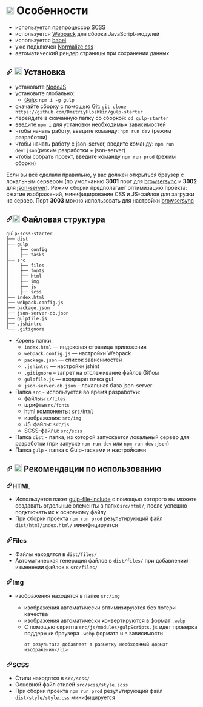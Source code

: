 <h1>
  <img alt="fire" height="20" width="20" src="https://github.githubassets.com/images/icons/emoji/unicode/1f525.png">
  Особенности
</h1>

<ul dir="auto">
  <li>используется препроцессор <a href="https://sass-lang.com/" rel="nofollow">SCSS</a></li>
  <li>используется <a href="https://webpack.js.org/" rel="nofollow">Webpack</a> для сборки JavaScript-модулей</li>
  <li>используется <a href="https://babeljs.io" rel="nofollow">babel</a></li>
  <li>уже подключен <a href="https://necolas.github.io/normalize.css/" rel="nofollow">Normalize.css</a></li>
  <li>автоматический рендер страницы при сохранении данных</li>
</ul>

<h2 dir="auto">
  <a>
    <svg class="octicon octicon-link" viewBox="0 0 16 16" version="1.1" width="16" height="16" aria-hidden="true">
    <path fill-rule="evenodd" d="M7.775 3.275a.75.75 0 001.06 1.06l1.25-1.25a2 2 0 112.83 2.83l-2.5 2.5a2 2 0 01-2.83 0 .75.75 0 00-1.06 1.06 3.5 3.5 0 004.95 0l2.5-2.5a3.5 3.5 0 00-4.95-4.95l-1.25 1.25zm-4.69 9.64a2 2 0 010-2.83l2.5-2.5a2 2 0 012.83 0 .75.75 0 001.06-1.06 3.5 3.5 0 00-4.95 0l-2.5 2.5a3.5 3.5 0 004.95 4.95l1.25-1.25a.75.75 0 00-1.06-1.06l-1.25 1.25a2 2 0 01-2.83 0z"></path></svg>
   </a>

  <g-emoji class="g-emoji" alias="hammer_and_wrench" fallback-src="https://github.githubassets.com/images/icons/emoji/unicode/1f6e0.png">
    <img class="emoji" alt="hammer_and_wrench" height="20" width="20" src="https://github.githubassets.com/images/icons/emoji/unicode/1f6e0.png">
  </g-emoji> 
   Установка
 </h2>
 
 <ul dir="auto">
  <li>установите <a href="https://nodejs.org/en/" rel="nofollow">NodeJS</a></li>
  <li>установите глобально:
  
  <ul dir="auto">
    <li><a href="https://gulpjs.com/" rel="nofollow">Gulp</a>: <code>npm i -g gulp</code></li>
  </ul>
  
  </li>
  <li>скачайте сборку с помощью <a href="https://git-scm.com/downloads" rel="nofollow">Git</a>: <code>git clone https://github.com/DmitriyHloshkin/gulp-starter</code></li>
  <li>перейдите в скачанную папку со сборкой: <code>cd gulp-starter</code></li>
  <li>введите <code>npm i</code> для установки необходимых зависимостей</li>
  <li>чтобы начать работу, введите команду: <code>npm run dev</code> (режим разработки)</li>
  <li>чтобы начать работу c json-server, введите команду: <code>npm run dev:json</code>(режим разработки + json-server)</li>
  <li>чтобы собрать проект, введите команду <code>npm run prod</code> (режим сборки)</li>
</ul>

Если вы всё сделали правильно, у вас должен открыться браузер с локальным сервером (по умолчанию <b>3001</b> порт для 
<a href="https://browsersync.io" rel="nofollow">browsersync</a> и <b>3002</b> для <a href="https://github.com/typicode/json-server" rel="nofollow">json-server</a>). 
Режим сборки предполагает оптимизацию проекта: сжатие изображений, минифицирование CSS и JS-файлов для загрузки на сервер.
Порт <b>3003</b> можно использовать для настройки <a href="https://browsersync.io" rel="nofollow">browsersync</a>

<h2 dir="auto"><a id="user-content-open_file_folder-файловая-структура" class="anchor" aria-hidden="true" href="#open_file_folder-файловая-структура"><svg class="octicon octicon-link" viewBox="0 0 16 16" version="1.1" width="16" height="16" aria-hidden="true"><path fill-rule="evenodd" d="M7.775 3.275a.75.75 0 001.06 1.06l1.25-1.25a2 2 0 112.83 2.83l-2.5 2.5a2 2 0 01-2.83 0 .75.75 0 00-1.06 1.06 3.5 3.5 0 004.95 0l2.5-2.5a3.5 3.5 0 00-4.95-4.95l-1.25 1.25zm-4.69 9.64a2 2 0 010-2.83l2.5-2.5a2 2 0 012.83 0 .75.75 0 001.06-1.06 3.5 3.5 0 00-4.95 0l-2.5 2.5a3.5 3.5 0 004.95 4.95l1.25-1.25a.75.75 0 00-1.06-1.06l-1.25 1.25a2 2 0 01-2.83 0z"></path></svg></a><g-emoji class="g-emoji" alias="open_file_folder" fallback-src="https://github.githubassets.com/images/icons/emoji/unicode/1f4c2.png"><img class="emoji" alt="open_file_folder" height="20" width="20" src="https://github.githubassets.com/images/icons/emoji/unicode/1f4c2.png"></g-emoji> Файловая структура</h2>

<pre class="notranslate"><code>gulp-scss-starter
├── dist
├── gulp
│&nbsp; &nbsp; ├── config
│&nbsp; &nbsp; ├── tasks
├── src
│&nbsp; &nbsp; ├── files
│&nbsp; &nbsp; ├── fonts
│&nbsp; &nbsp; ├── html
│&nbsp; &nbsp; ├── img
│&nbsp; &nbsp; ├── js
│&nbsp; &nbsp; ├── scss
├── index.html
├── webpack.config.js
├── package.json
├── json-server-db.json
├── gulpfile.js
├── .jshintrc
└── .gitignore
</code></pre>

<ul dir="auto">
  <li>Корень папки:
  <ul dir="auto">

  <li><code>index.html</code> — индексная страница приложения</li>
  <li><code>webpack.config.js</code> — настройки Webpack</li>
  <li><code>package.json</code> — список зависимостей</li>
  <li><code>.jshintrc</code> — настройки jshint</li> 
  <li><code>.gitignore</code> – запрет на отслеживание файлов Git'ом</li>
  <li><code>gulpfile.js</code> — входящая точка gul</li>
  <li><code>json-server-db.json</code> – локальная база json-server</li>

  </ul>

  </li>
  
  <li>Папка <code>src</code> - используется во время разработки:
  <ul dir="auto">

  <li>файлы<code>src/files</code></li>
  <li>шрифты<code>src/fonts</code></li>
  <li>html компоненты: <code>src/html</code></li>
  <li>изображения: <code>src/img</code></li>
  <li>JS-файлы: <code>src/js</code></li>
  <li>SCSS-файлы: <code>src/scss</code></li>

  </ul>

  </li>
<li>Папка <code>dist</code> - папка, из которой запускается локальный сервер для разработки (при запуске <code>npm run dev</code> или <code>npm run dev:json</code>)</li>
<li>Папка <code>gulp</code> - папка с Gulp-тасками и настройками</li>
 
</ul>

<h2 dir="auto"><a>
  <svg class="octicon octicon-link" viewBox="0 0 16 16" version="1.1" width="16" height="16" aria-hidden="true"><path fill-rule="evenodd" d="M7.775 3.275a.75.75 0 001.06 1.06l1.25-1.25a2 2 0 112.83 2.83l-2.5 2.5a2 2 0 01-2.83 0 .75.75 0 00-1.06 1.06 3.5 3.5 0 004.95 0l2.5-2.5a3.5 3.5 0 00-4.95-4.95l-1.25 1.25zm-4.69 9.64a2 2 0 010-2.83l2.5-2.5a2 2 0 012.83 0 .75.75 0 001.06-1.06 3.5 3.5 0 00-4.95 0l-2.5 2.5a3.5 3.5 0 004.95 4.95l1.25-1.25a.75.75 0 00-1.06-1.06l-1.25 1.25a2 2 0 01-2.83 0z"></path></svg></a><g-emoji class="g-emoji" alias="bulb" fallback-src="https://github.githubassets.com/images/icons/emoji/unicode/1f4a1.png">
  <img class="emoji" alt="bulb" height="20" width="20" src="https://github.githubassets.com/images/icons/emoji/unicode/1f4a1.png"></g-emoji> 
  Рекомендации по использованию
</h2>

<h3 dir="auto"><a><svg class="octicon octicon-link" viewBox="0 0 16 16" version="1.1" width="16" height="16" aria-hidden="true"><path fill-rule="evenodd" d="M7.775 3.275a.75.75 0 001.06 1.06l1.25-1.25a2 2 0 112.83 2.83l-2.5 2.5a2 2 0 01-2.83 0 .75.75 0 00-1.06 1.06 3.5 3.5 0 004.95 0l2.5-2.5a3.5 3.5 0 00-4.95-4.95l-1.25 1.25zm-4.69 9.64a2 2 0 010-2.83l2.5-2.5a2 2 0 012.83 0 .75.75 0 001.06-1.06 3.5 3.5 0 00-4.95 0l-2.5 2.5a3.5 3.5 0 004.95 4.95l1.25-1.25a.75.75 0 00-1.06-1.06l-1.25 1.25a2 2 0 01-2.83 0z"></path></svg></a>HTML</h3>
<ul dir="auto">
  <li>Используется пакет <a href="https://www.npmjs.com/package/gulp-file-include">gulp-file-include</a>
  с помощью которого вы можете создавать отдельные элементы в папке<code>src/html/</code>, после успешно подключать их к основному файлу</li>
  <li>При сборки проекта <code>npm run prod</code> результирующий файл <code>dist/html/index.html/</code> минифицируется</li>
</ul>

<h3 dir="auto"><a><svg class="octicon octicon-link" viewBox="0 0 16 16" version="1.1" width="16" height="16" aria-hidden="true"><path fill-rule="evenodd" d="M7.775 3.275a.75.75 0 001.06 1.06l1.25-1.25a2 2 0 112.83 2.83l-2.5 2.5a2 2 0 01-2.83 0 .75.75 0 00-1.06 1.06 3.5 3.5 0 004.95 0l2.5-2.5a3.5 3.5 0 00-4.95-4.95l-1.25 1.25zm-4.69 9.64a2 2 0 010-2.83l2.5-2.5a2 2 0 012.83 0 .75.75 0 001.06-1.06 3.5 3.5 0 00-4.95 0l-2.5 2.5a3.5 3.5 0 004.95 4.95l1.25-1.25a.75.75 0 00-1.06-1.06l-1.25 1.25a2 2 0 01-2.83 0z"></path></svg></a>Files</h3>
<ul dir="auto">
  <li>Файлы находятся в <code>dist/files/</code></li>
  <li>Автоматическая генерация файлов в <code>dist/files/</code> при добавлении/изменении файлов в <code>src/files/</code></li>
</ul>

<h3 dir="auto"><a><svg class="octicon octicon-link" viewBox="0 0 16 16" version="1.1" width="16" height="16" aria-hidden="true"><path fill-rule="evenodd" d="M7.775 3.275a.75.75 0 001.06 1.06l1.25-1.25a2 2 0 112.83 2.83l-2.5 2.5a2 2 0 01-2.83 0 .75.75 0 00-1.06 1.06 3.5 3.5 0 004.95 0l2.5-2.5a3.5 3.5 0 00-4.95-4.95l-1.25 1.25zm-4.69 9.64a2 2 0 010-2.83l2.5-2.5a2 2 0 012.83 0 .75.75 0 001.06-1.06 3.5 3.5 0 00-4.95 0l-2.5 2.5a3.5 3.5 0 004.95 4.95l1.25-1.25a.75.75 0 00-1.06-1.06l-1.25 1.25a2 2 0 01-2.83 0z"></path></svg></a>Img</h3>
<ul dir="auto">
  <li>изображения находятся в папке <code>src/img</code></li>
  <ul dir="auto">
  <li>изображения автоматически оптимизируются без потери качества</li>
  <li>изображения автоматически конвертируются в формат <code>.webp</code></li>
  <li>С помощью скрипта <code>src/js/modules/gulpScripts.js</code> идет проверка поддержки браузера <code>.webp</code> формата и в зависимости

    от результата добавляет в разметку необходимый формат изображения</li>

  </ul>
</li>
</ul>

<h3 dir="auto"><a><svg class="octicon octicon-link" viewBox="0 0 16 16" version="1.1" width="16" height="16" aria-hidden="true"><path fill-rule="evenodd" d="M7.775 3.275a.75.75 0 001.06 1.06l1.25-1.25a2 2 0 112.83 2.83l-2.5 2.5a2 2 0 01-2.83 0 .75.75 0 00-1.06 1.06 3.5 3.5 0 004.95 0l2.5-2.5a3.5 3.5 0 00-4.95-4.95l-1.25 1.25zm-4.69 9.64a2 2 0 010-2.83l2.5-2.5a2 2 0 012.83 0 .75.75 0 001.06-1.06 3.5 3.5 0 00-4.95 0l-2.5 2.5a3.5 3.5 0 004.95 4.95l1.25-1.25a.75.75 0 00-1.06-1.06l-1.25 1.25a2 2 0 01-2.83 0z"></path></svg></a>SCSS</h3>
<ul dir="auto">
  <li>Стили находятся в <code>src/scss/</code></li>
  <li>Основной файл стилей <code>src/scss/style.scss</code></li>
  <li>При сборки проекта <code>npm run prod</code> результирующий файл <code>dist/style/style.css</code> минифицируется</li>
</ul>
